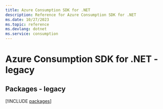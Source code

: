 ```yaml
---
title: Azure Consumption SDK for .NET
description: Reference for Azure Consumption SDK for .NET
ms.date: 10/27/2023
ms.topic: reference
ms.devlang: dotnet
ms.service: consumption
---
```

# Azure Consumption SDK for .NET - legacy
## Packages - legacy
[!INCLUDE [packages](consumption-index.md)]